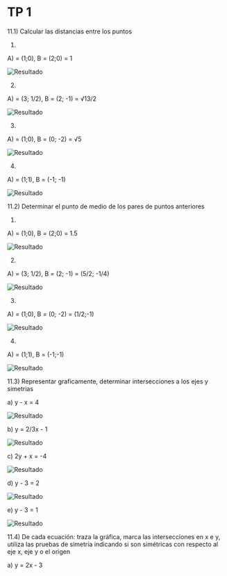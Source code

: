 # TP 1

11.1) Calcular las distancias entre los puntos

1.

A) = (1;0), B = (2;0) = 1

![Resultado](https://i.imgur.com/0wj8Ha6.png)

2.

A) = (3; 1/2), B = (2; -1) = √13/2

![Resultado](https://i.imgur.com/ChLXNk6.png)

3.

A) = (1;0), B = (0; -2) = √5

![Resultado](https://i.imgur.com/qKxHaXN.png)

4.

A) = (1;1), B = (-1; -1)

![Resultado](https://i.imgur.com/TS2rByA.png)

11.2) Determinar el punto de medio de los pares de puntos anteriores

1.

A) = (1;0), B = (2;0) = 1.5

![Resultado](https://i.imgur.com/6swJRu0.png)

2.

A) = (3; 1/2), B = (2; -1) = (5/2; -1/4)

![Resultado](https://i.imgur.com/yL1PwJp.png)

3.

A) = (1;0), B = (0; -2) = (1/2;-1)

![Resultado](https://i.imgur.com/Og1J2Ao.png)

4.

A) = (1;1), B = (-1;-1)

![Resultado](https://i.imgur.com/cRzn3NR.png)

11.3) Representar graficamente, determinar intersecciones a los ejes y simetrias

a) y - x = 4

![Resultado](https://i.imgur.com/65mr6xD.png)

b) y = 2/3x - 1

![Resultado](https://i.imgur.com/MbX66Oz.png)

c) 2y + x = -4

![Resultado](https://i.imgur.com/NDahyff.png)

d) y - 3 = 2

![Resultado](https://i.imgur.com/rTzLLxw.png)

e) y - 3 = 1

![Resultado](https://i.imgur.com/v1JlNkU.png)

11.4) De cada ecuación: traza la gráfica,
marca las intersecciones en x e y,
utiliza las pruebas de simetría
indicando si son simétricas con
respecto al eje x, eje y o el origen

a) y = 2x - 3
